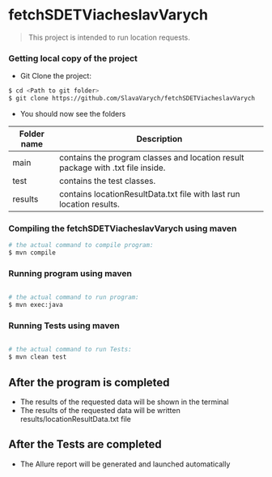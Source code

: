 # fetchSDETViacheslavVarych
> This project is intended to run location requests.

### Getting local copy of the project
- Git Clone the project:
```sh
$ cd <Path to git folder>
$ git clone https://github.com/SlavaVarych/fetchSDETViacheslavVarych
```
- You should now see the folders

| Folder name | Description                                                                     |
|-------------|---------------------------------------------------------------------------------|
| main        | contains the program classes and location result package with .txt file inside. |
| test        | contains the test classes.                                                      |
| results     | contains locationResultData.txt file with last run location results.            |


### Compiling the fetchSDETViacheslavVarych using maven
```sh
# the actual command to compile program:
$ mvn compile
```

### Running program using maven
```sh

# the actual command to run program:
$ mvn exec:java
```
### Running Tests using maven
```sh

# the actual command to run Tests:
$ mvn clean test
```


## After the program is completed
- The results of the requested data will be shown in the terminal
- The results of the requested data will be written results/locationResultData.txt file

## After the Tests are completed
- The Allure report will be generated and launched automatically
